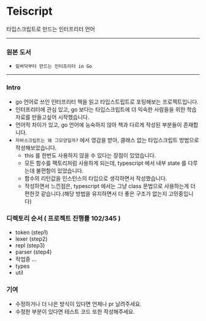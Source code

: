 # Teiscript

타입스크립트로 만드는 인터프리터 언어

--- 
### 원본 도서
- `밑바닥부터 만드는 인터프리터 in Go`

---

### Intro

- go 언어로 쓰인 인터프리터 책을 읽고 타입스트립트로 포팅해보는 프로젝트입니다.
- 인터프리터에 관심 있고, go 보다는 타입스크립트에 더 익숙한 사람들을 위한 학습 자료를 만들고싶어 시작했습니다.
- 언어적 차이가 있고, go 언어에 능숙하지 않아 책과 다르게 작성된 부분들이 존재합니다.
- `자바스크립트는 왜 그모양일까?` 에서 영감을 받아, 클래스 없는 타입스크립트 방법으로 작성해보았습니다.
  - this 를 한번도 사용하지 않을 수 있다는 장점이 있었습니다.
  - 모든 함수를 팩토리처럼 사용하게 되는데, typescript 에서 내부 state 를 다루는데 불편함이 있었습니다.
  - 함수의 리턴값을 인스턴스의 타입으로 생각하면서 작성했습니다.
  - 작성하면서 느낀점은, typescript 에서는 그냥 class 문법으로 사용하는게 더 편한것 같습니다.(해당 방법을 유지하면서 더 좋은 구조가 없는지 고민중입니다)


### 디렉토리 순서 ( 프로젝트 진행률 102/345 )
- token (step1)
- lexer (step2)
- repl (step3)
- parser (step4)
- 작업중 ...
- types
- util

### 기여
- 수정하거나 더 나은 방식이 있다면 언제나 pr 날려주세요.
- 수정한 부분이 있다면 테스트 코드 또한 작성해주세요.